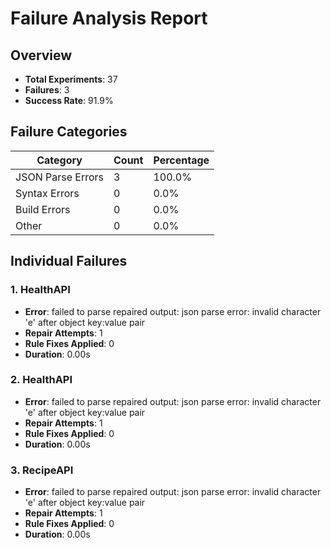 # Failure Analysis Report

## Overview

- **Total Experiments**: 37
- **Failures**: 3
- **Success Rate**: 91.9%

## Failure Categories

| Category | Count | Percentage |
|----------|-------|------------|
| JSON Parse Errors | 3 | 100.0% |
| Syntax Errors | 0 | 0.0% |
| Build Errors | 0 | 0.0% |
| Other | 0 | 0.0% |

## Individual Failures

### 1. HealthAPI

- **Error**: failed to parse repaired output: json parse error: invalid character 'e' after object key:value pair
- **Repair Attempts**: 1
- **Rule Fixes Applied**: 0
- **Duration**: 0.00s

### 2. HealthAPI

- **Error**: failed to parse repaired output: json parse error: invalid character 'e' after object key:value pair
- **Repair Attempts**: 1
- **Rule Fixes Applied**: 0
- **Duration**: 0.00s

### 3. RecipeAPI

- **Error**: failed to parse repaired output: json parse error: invalid character 'e' after object key:value pair
- **Repair Attempts**: 1
- **Rule Fixes Applied**: 0
- **Duration**: 0.00s

